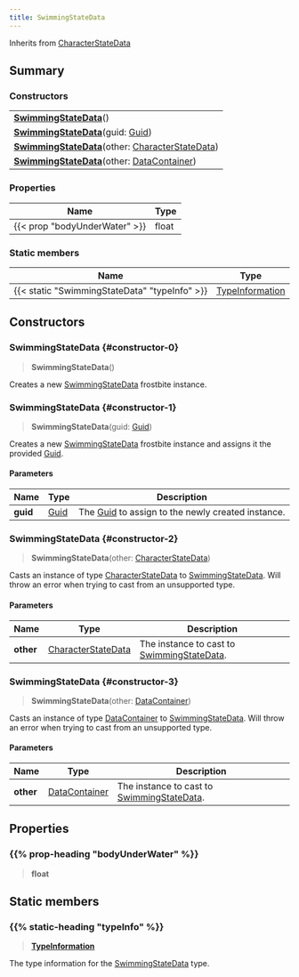 ```yaml
---
title: SwimmingStateData
---
```


Inherits from [CharacterStateData](/vext/ref/fb/characterstatedata)

## Summary

### Constructors

|  |
| --- |
| **[SwimmingStateData](#constructor-0)**() |
| **[SwimmingStateData](#constructor-1)**(guid: [Guid](/vext/ref/shared/type/guid)) |
| **[SwimmingStateData](#constructor-2)**(other: [CharacterStateData](/vext/ref/fb/characterstatedata)) |
| **[SwimmingStateData](#constructor-3)**(other: [DataContainer](/vext/ref/shared/type/datacontainer)) |

### Properties

| Name | Type |
| ---- | ---- |
| {{< prop "bodyUnderWater" >}} | float |

### Static members

| Name | Type |
| ---- | ---- |
| {{< static "SwimmingStateData" "typeInfo" >}} | [TypeInformation](/vext/ref/shared/type/typeinformation) |

## Constructors

### SwimmingStateData {#constructor-0}

> **SwimmingStateData**()

Creates a new [SwimmingStateData](/vext/ref/fb/swimmingstatedata) frostbite instance.

### SwimmingStateData {#constructor-1}

> **SwimmingStateData**(guid: [Guid](/vext/ref/shared/type/guid))

Creates a new [SwimmingStateData](/vext/ref/fb/swimmingstatedata) frostbite instance and assigns it the provided [Guid](/vext/ref/shared/type/guid).

#### Parameters

| Name | Type | Description |
| ---- | ---- | ----------- |
| **guid** | [Guid](/vext/ref/shared/type/guid) | The [Guid](/vext/ref/shared/type/guid) to assign to the newly created instance. |

### SwimmingStateData {#constructor-2}

> **SwimmingStateData**(other: [CharacterStateData](/vext/ref/fb/characterstatedata))

Casts an instance of type [CharacterStateData](/vext/ref/fb/characterstatedata) to [SwimmingStateData](/vext/ref/fb/swimmingstatedata). Will throw an error when trying to cast from an unsupported type.

#### Parameters

| Name | Type | Description |
| ---- | ---- | ----------- |
| **other** | [CharacterStateData](/vext/ref/fb/characterstatedata) | The instance to cast to [SwimmingStateData](/vext/ref/fb/swimmingstatedata). |

### SwimmingStateData {#constructor-3}

> **SwimmingStateData**(other: [DataContainer](/vext/ref/shared/type/datacontainer))

Casts an instance of type [DataContainer](/vext/ref/shared/type/datacontainer) to [SwimmingStateData](/vext/ref/fb/swimmingstatedata). Will throw an error when trying to cast from an unsupported type.

#### Parameters

| Name | Type | Description |
| ---- | ---- | ----------- |
| **other** | [DataContainer](/vext/ref/shared/type/datacontainer) | The instance to cast to [SwimmingStateData](/vext/ref/fb/swimmingstatedata). |

## Properties

### {{% prop-heading "bodyUnderWater" %}}

> **float**

## Static members

### {{% static-heading "typeInfo" %}}

> **[TypeInformation](/vext/ref/shared/type/typeinformation)**

The type information for the [SwimmingStateData](/vext/ref/fb/swimmingstatedata) type.

